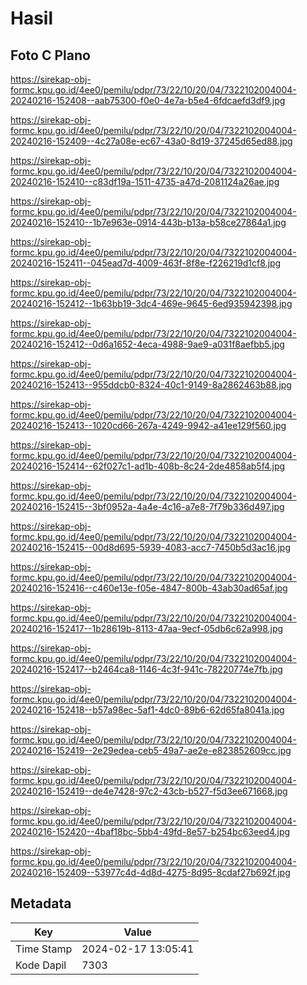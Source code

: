 # Hasil

## Foto C Plano

https://sirekap-obj-formc.kpu.go.id/4ee0/pemilu/pdpr/73/22/10/20/04/7322102004004-20240216-152408--aab75300-f0e0-4e7a-b5e4-6fdcaefd3df9.jpg

https://sirekap-obj-formc.kpu.go.id/4ee0/pemilu/pdpr/73/22/10/20/04/7322102004004-20240216-152409--4c27a08e-ec67-43a0-8d19-37245d65ed88.jpg

https://sirekap-obj-formc.kpu.go.id/4ee0/pemilu/pdpr/73/22/10/20/04/7322102004004-20240216-152410--c83df19a-1511-4735-a47d-2081124a26ae.jpg

https://sirekap-obj-formc.kpu.go.id/4ee0/pemilu/pdpr/73/22/10/20/04/7322102004004-20240216-152410--1b7e963e-0914-443b-b13a-b58ce27864a1.jpg

https://sirekap-obj-formc.kpu.go.id/4ee0/pemilu/pdpr/73/22/10/20/04/7322102004004-20240216-152411--045ead7d-4009-463f-8f8e-f226219d1cf8.jpg

https://sirekap-obj-formc.kpu.go.id/4ee0/pemilu/pdpr/73/22/10/20/04/7322102004004-20240216-152412--1b63bb19-3dc4-469e-9645-6ed935942398.jpg

https://sirekap-obj-formc.kpu.go.id/4ee0/pemilu/pdpr/73/22/10/20/04/7322102004004-20240216-152412--0d6a1652-4eca-4988-9ae9-a031f8aefbb5.jpg

https://sirekap-obj-formc.kpu.go.id/4ee0/pemilu/pdpr/73/22/10/20/04/7322102004004-20240216-152413--955ddcb0-8324-40c1-9149-8a2862463b88.jpg

https://sirekap-obj-formc.kpu.go.id/4ee0/pemilu/pdpr/73/22/10/20/04/7322102004004-20240216-152413--1020cd66-267a-4249-9942-a41ee129f560.jpg

https://sirekap-obj-formc.kpu.go.id/4ee0/pemilu/pdpr/73/22/10/20/04/7322102004004-20240216-152414--62f027c1-ad1b-408b-8c24-2de4858ab5f4.jpg

https://sirekap-obj-formc.kpu.go.id/4ee0/pemilu/pdpr/73/22/10/20/04/7322102004004-20240216-152415--3bf0952a-4a4e-4c16-a7e8-7f79b336d497.jpg

https://sirekap-obj-formc.kpu.go.id/4ee0/pemilu/pdpr/73/22/10/20/04/7322102004004-20240216-152415--00d8d695-5939-4083-acc7-7450b5d3ac16.jpg

https://sirekap-obj-formc.kpu.go.id/4ee0/pemilu/pdpr/73/22/10/20/04/7322102004004-20240216-152416--c460e13e-f05e-4847-800b-43ab30ad65af.jpg

https://sirekap-obj-formc.kpu.go.id/4ee0/pemilu/pdpr/73/22/10/20/04/7322102004004-20240216-152417--1b28619b-8113-47aa-9ecf-05db6c62a998.jpg

https://sirekap-obj-formc.kpu.go.id/4ee0/pemilu/pdpr/73/22/10/20/04/7322102004004-20240216-152417--b2464ca8-1146-4c3f-941c-78220774e7fb.jpg

https://sirekap-obj-formc.kpu.go.id/4ee0/pemilu/pdpr/73/22/10/20/04/7322102004004-20240216-152418--b57a98ec-5af1-4dc0-89b6-62d65fa8041a.jpg

https://sirekap-obj-formc.kpu.go.id/4ee0/pemilu/pdpr/73/22/10/20/04/7322102004004-20240216-152419--2e29edea-ceb5-49a7-ae2e-e823852609cc.jpg

https://sirekap-obj-formc.kpu.go.id/4ee0/pemilu/pdpr/73/22/10/20/04/7322102004004-20240216-152419--de4e7428-97c2-43cb-b527-f5d3ee671668.jpg

https://sirekap-obj-formc.kpu.go.id/4ee0/pemilu/pdpr/73/22/10/20/04/7322102004004-20240216-152420--4baf18bc-5bb4-49fd-8e57-b254bc63eed4.jpg

https://sirekap-obj-formc.kpu.go.id/4ee0/pemilu/pdpr/73/22/10/20/04/7322102004004-20240216-152409--53977c4d-4d8d-4275-8d95-8cdaf27b692f.jpg


## Metadata

| Key        | Value               |
| ---------- | ------------------- |
| Time Stamp | 2024-02-17 13:05:41 |
| Kode Dapil | 7303                |



